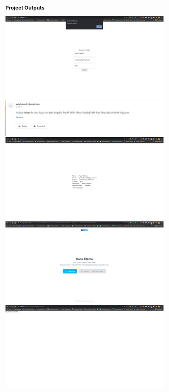 ### Project Outputs

<img src="./screenshots/1.jpeg" >


<img src="./screenshots/2.jpeg" >


<img src="./screenshots/3.jpeg" >


<img src="./screenshots/4.jpeg" >


<img src="./screenshots/5.jpeg" >
